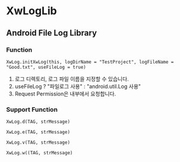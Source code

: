 # XwLogLib

## Android File Log Library

### Function

```XwLog.initXwLog(this, logDirName = "TestProject", logFileName = "Good.txt", useFileLog = true)```

1. 로그 디렉토리, 로그 파일 이름을 지정할 수 있습니다.
2. useFileLog ? "파일로그 사용" : "android.util.Log 사용"
3. Request Permission은 내부에서 요청합니다.

### Support Function

```XwLog.d(TAG, strMessage)```

```XwLog.e(TAG, strMessage)```

```XwLog.v(TAG, strMessage)```

```XwLog.w((TAG, strMessage)```
